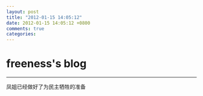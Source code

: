```yaml
---
layout: post
title: "2012-01-15 14:05:12"
date: 2012-01-15 14:05:12 +0800
comments: true
categories: 
---
```


# freeness's blog

----------

>
凤姐已经做好了为民主牺牲的准备